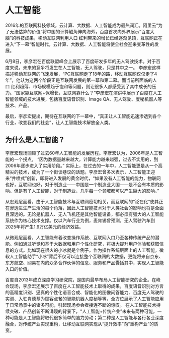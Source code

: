 # 人工智能
2016年的互联网科技领域，云计算、大数据、人工智能成为最热词汇。阿里云“为了无法估算的价值”将中国的计算触角伸向海外，百度首次向外界展示“百度大脑”的科技成果，移动互联网利用人口 红利带来的增长已经逐渐见顶，互联网正在进入“下一幕”智能时代，云计算、大数据、人工智能将使全社会迎来变革性的发展。

6月8日，李彦宏在百度联盟峰会上展示了百度研发多年的无人驾驶技术。对于百度来说，未来的竞争将发生在人工智能，无人驾驶，只是其中之一。
李彦宏这样描述移动互联网的飞速发展，“PC互联网走了18年的路，移动互联网仅仅走了4年”，他认为这两个阶段正是互联网发展的第一幕和第二幕。而当前所面临的人口 红利趋薄、市场规模趋于饱和等问题，则让很多人都感受到了其中成长的压力。“国家靠互联网+保增长，互联网靠什么？”李彦宏在演讲中展示了百度在人工智能领域的技术进展，包括百度语音识别、Image QA、无人驾驶、度秘机器人等技术、产品。

最后，李彦宏提出，期待在互联网的下一幕中，“真正让人工智能迅速渗透到各个行业，改变我们的社会”，让人工智能技术解放全人类。

## 为什么是人工智能？

李彦宏现场回顾了过去60年人工智能的发展历程。李彦宏认为，2006年是人工智能的一个拐点， “因为数据量越来越大，计算能力越来越强，过去不实用的，到2006年逐步进入了实用阶段。” 实际上，在过去的一年中，人工智能更是从一个高精尖的技术，成为了一个街谈巷议的话题。李彦宏曾多次表示，人工智能正迎来“井喷式”创新，即将进入发展的黄金时代，“如果没有人工智能的能力，物联网也好，互联网也好，对于制造业——中国是一个制造业大国——是不会有本质的影响。但是有了人工智能，对于制造业，几乎每一个领域都可以产生巨大的影响。” 

从宏观层面看，由于人工智能技术与互联网密切相关，而互联网的“泛在化”使其正在渗透进生产生活的每个角落，因此人工智能技术对于人类社会的影响也将是全面且深远的。无论是机器人、无人飞机还是其他智能设备，都必须有强大的人工智能系统作为核心技术支撑。仅以汽车行业为例，麦肯锡曾预测，无人驾驶汽车到2025年将产生1.9万亿美元的经济效益。

从微观层面看，人工智能有着改变操作系统、互联网入口乃至各种传统产品的潜能。例如通过听觉和基于大数据和用户个性化研究，将极大提升用户体验和获取信息的方式。比如现在很火的小冰就是个例子。作为操作系统层面上的人工智能，微软人工智能助手“小冰”背后不仅可以连接整个互联网的大数据，更能将来自京东、东方航空、网易在内的众多合作伙伴的信息、服务和产品囊括其中，实现人工智能入口的价值。

百度自2013年成立深度学习研究院，是国内最早布局人工智能研究的企业。在峰会现场，李彦宏还展示了百度在人工智能技术上取得的成果，百度语音识别对方言的高精度识别、逼真的个性化语音合成、智能化的图像问答能力、百度无人驾驶的实测、入驻肯德基为顾客点餐的智能机器人度秘等等，全方位展示了人工智能应用于日常场景中的诸多可能，引起现场参会者接连不断的惊叹。
在人工智能技术持续突破、产品创新不断涌现的背景下，“人工智能+传统产业”未来有两种可能，一种可能是人工智能将取代很多简单的脑力劳动；第二种是人工智能与各行各业深度融合，对传统产业实现重构，让移动互联网实现从“提升效率”向“重构产业”的质变。
